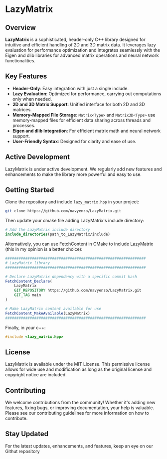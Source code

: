 # LazyMatrix

## Overview
**LazyMatrix** is a sophisticated, header-only C++ library designed for intuitive and efficient handling of 2D and 3D matrix data. It leverages lazy evaluation for performance optimization and integrates seamlessly with the Eigen and dlib libraries for advanced matrix operations and neural network functionalities.

## Key Features
- **Header-Only**: Easy integration with just a single include.
- **Lazy Evaluation**: Optimized for performance, carrying out computations only when needed.
- **2D and 3D Matrix Support**: Unified interface for both 2D and 3D matrices.
- **Memory-Mapped File Storage**: `Matrix<Type>` and `Matrix3D<Type>` use memory-mapped files for efficient data sharing across threads and processes.
- **Eigen and dlib Integration**: For efficient matrix math and neural network support.
- **User-Friendly Syntax**: Designed for clarity and ease of use.

## Active Development
LazyMatrix is under active development. We regularly add new features and enhancements to make the library more powerful and easy to use.

## Getting Started
Clone the repository and include `lazy_matrix.hpp` in your project:
```bash
git clone https://github.com/navyenzo/LazyMatrix.git
```

Then update your cmake file adding LazyMatrix's include directory:
```cmake
# Add the LazyMatrix include directory
include_directories(path_to_LazyMatrix/include)
```

Alternatively, you can use FetchContent in CMake to include LazyMatrix (this in my opinion is a better choice):
```cmake
###############################################################
# LazyMatrix library
###############################################################

# Declare LazyMatrix dependency with a specific commit hash
FetchContent_Declare(
    LazyMatrix
    GIT_REPOSITORY https://github.com/navyenzo/LazyMatrix.git
    GIT_TAG main
)

# Make LazyMatrix content available for use
FetchContent_MakeAvailable(LazyMatrix)
###############################################################
```

Finally, in your c++:
```cpp
#include <lazy_matrix.hpp>
```

## License
LazyMatrix is available under the MIT License. This permissive license allows for wide use and modification as long as the original license and copyright notice are included.

## Contributing
We welcome contributions from the community! Whether it's adding new features, fixing bugs, or improving documentation, your help is valuable. Please see our contributing guidelines for more information on how to contribute.

## Stay Updated
For the latest updates, enhancements, and features, keep an eye on our Githut repository
